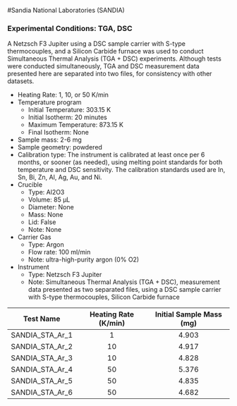 #Sandia National Laboratories (SANDIA)

### Experimental Conditions: TGA, DSC
A Netzsch F3 Jupiter using a DSC sample carrier with S-type thermocouples, and a Silicon Carbide furnace was used to conduct Simultaneous Thermal Analysis (TGA + DSC) experiments. Although tests were conducted simultaneously, TGA and DSC measurement data presented here are separated into two files, for consistency with other datasets.

* Heating Rate: 1, 10, or 50 K/min
* Temperature program
  - Initial Temperature: 303.15 K
  - Initial Isotherm: 20 minutes
  - Maximum Temperature: 873.15 K
  - Final Isotherm: None
* Sample mass: 2-6 mg
* Sample geometry: powdered
* Calibration type: The instrument is calibrated at least once per 6 months, or sooner (as needed), using melting point standards for both temperature and DSC sensitivity.  The calibration standards used are In, Sn, Bi, Zn, Al, Ag, Au, and Ni.
* Crucible
  - Type: Al2O3
  - Volume: 85 µL
  - Diameter: None
  - Mass: None
  - Lid: False
  - Note: None
* Carrier Gas
  - Type: Argon
  - Flow rate: 100 ml/min
  - Note: ultra-high-purity argon  (0% O2)
* Instrument
  - Type: Netzsch F3 Jupiter
  - Note: Simultaneous Thermal Analysis (TGA + DSC), measurement data presented as two separated files, using a DSC sample carrier with S-type thermocouples, Silicon Carbide furnace

| Test Name | Heating Rate (K/min)|  Initial Sample Mass (mg) |
| --------- | :---------: | :------------------------: |
|SANDIA\_STA\_Ar\_1 | 1  | 4.903|  
|SANDIA\_STA\_Ar\_2 | 10 | 4.917|  
|SANDIA\_STA\_Ar\_3 | 10 | 4.828|  
|SANDIA\_STA\_Ar\_4 | 50 | 5.376|  
|SANDIA\_STA\_Ar\_5 | 50 | 4.835|
|SANDIA\_STA\_Ar\_6 | 50 | 4.682|  
